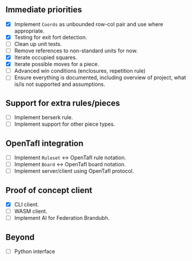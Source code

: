 ## Immediate priorities

- [X] Implement `Coords` as unbounded row-col pair and use where appropriate.
- [X] Testing for exit fort detection.
- [ ] Clean up unit tests.
- [ ] Remove references to non-standard units for now.
- [X] Iterate occupied squares.
- [X] Iterate possible moves for a piece.
- [ ] Advanced win conditions (enclosures, repetition rule)
- [ ] Ensure everything is documented, including overview of project, what is/is not supported and assumptions.

## Support for extra rules/pieces

- [ ] Implement berserk rule.
- [ ] Implement support for other piece types.

## OpenTafl integration

- [ ] Implement `Ruleset` <-> OpenTafl rule notation.
- [ ] Implement `Board` <-> OpenTafl board notation.
- [ ] Implement server/client using OpenTafl protocol.

## Proof of concept client

- [X] CLI client.
- [ ] WASM client.
- [ ] Implement AI for Federation Brandubh.

## Beyond

- [ ] Python interface